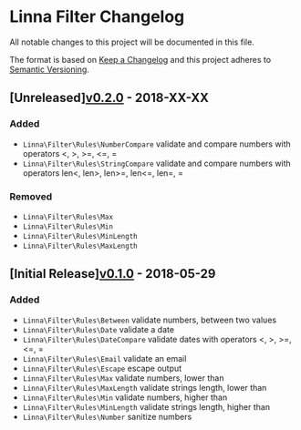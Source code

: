 
# Linna Filter Changelog

All notable changes to this project will be documented in this file.

The format is based on [Keep a Changelog](http://keepachangelog.com/) 
and this project adheres to [Semantic Versioning](http://semver.org/).

## [Unreleased][v0.2.0](https://github.com/linna/csrf-guard/compare/v0.1.0...v0.2.0) - 2018-XX-XX

### Added
* `Linna\Filter\Rules\NumberCompare` validate and compare numbers with operators <, >, >=, <=, =
* `Linna\Filter\Rules\StringCompare` validate and compare numbers with operators len<, len>, len>=, len<=, len=, =

### Removed
* `Linna\Filter\Rules\Max`
* `Linna\Filter\Rules\Min`
* `Linna\Filter\Rules\MinLength`
* `Linna\Filter\Rules\MaxLength`

## [Initial Release][v0.1.0](https://github.com/linna/csrf-guard/compare/v0.1.0...master) - 2018-05-29

### Added
* `Linna\Filter\Rules\Between` validate numbers, between two values
* `Linna\Filter\Rules\Date` validate a date
* `Linna\Filter\Rules\DateCompare` validate dates with operators <, >, >=, <=, =
* `Linna\Filter\Rules\Email` validate an email
* `Linna\Filter\Rules\Escape` escape output
* `Linna\Filter\Rules\Max` validate numbers, lower than 
* `Linna\Filter\Rules\MaxLength` validate strings length, lower than
* `Linna\Filter\Rules\Min` validate numbers, higher than
* `Linna\Filter\Rules\MinLength` validate strings length, higher than
* `Linna\Filter\Rules\Number` sanitize numbers
